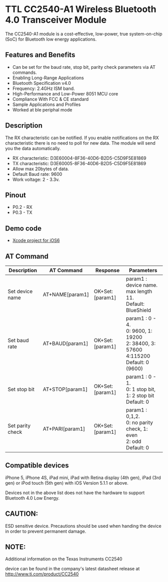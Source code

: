 # TTL CC2540-A1 Wireless Bluetooth 4.0 Transceiver Module

The CC2540-A1 module is a cost-effective, low-power, true system-on-chip (SoC) for Bluetooth low energy applications. 

## Features and Benefits

* Can be set for the baud rate, stop bit, parity check parameters via AT commands.
* Enabling Long-Range Applications
* Bluetooth Specification v4.0
* Frequency: 2.4GHz ISM band.
* High-Performance and Low-Power 8051 MCU core
* Compliance With FCC & CE standard
* Sample Applications and Profiles
* Worked at ble periphal mode

## Description

The RX characteristic can be notified. If you enable notifications on the RX characteristic there is no need to poll for new data. The module will send you the data automatically.

* RX characteristic: D3E60004-8F36-40D6-B2D5-C5D9F5E81869
* TX characteristic: D3E60005-8F36-40D6-B2D5-C5D9F5E81869
* Allow max 20bytes of data.
* Default Baud rate: 9600
* Work voltage: 2 - 3.3v.

## Pinout

* P0.2 - RX
* P0.3 - TX

## Demo code

* [Xcode project for iOS6](https://github.com/volca/BlueShieldDemo)

## AT Command

| Description | AT Command | Response | Parameters | 
----|----|----|----
| Set device name |AT+NAME[param1] | OK+Set:[param1] | param1 : device name. <br>max length 11. <br>Default: BlueShield |
| Set baud rate|AT+BAUD[param1] | OK+Set:[param1] | param1 : 0 - 4. <br>0: 9600, 1: 19200<br>2: 38400, 3: 57600<br>4:115200<br>Default: 0 (9600) |
| Set stop bit |AT+STOP[param1] | OK+Set:[param1] | param1 : 0 - 1. <br>0: 1 stop bit, 1: 2 stop bit<br>Default: 0 |
| Set parity check |AT+PARI[param1] | OK+Set:[param1] | param1 : 0,1,2. <br>0: no parity check, 1: even<br>2: odd <br>Default: 0 |


## Compatible devices

iPhone 5, iPhone 4S, iPad mini, iPad with Retina display (4th gen), iPad (3rd gen) or iPod touch (5th gen) with iOS Version 5.1.1 or above.

Devices not in the above list does not have the hardware to support Bluetooth 4.0 Low Energy.

## CAUTION:

ESD sensitive device. Precautions should be used when handing the device in order to prevent permanent damage.

## NOTE:

Additional information on the Texas Instruments CC2540

device can be found in the company's latest datasheet release at http://www.ti.com/product/CC2540

